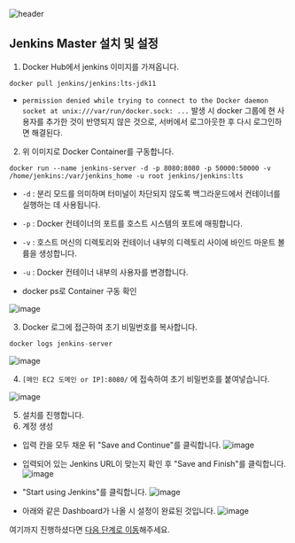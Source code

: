 ![header](https://capsule-render.vercel.app/api?type=waving&color=auto&height=300&section=header&text=Install Jenkins&fontSize=70)

## Jenkins Master 설치 및 설정

1. Docker Hub에서 jenkins 이미지를 가져옵니다.

```
docker pull jenkins/jenkins:lts-jdk11
```

- `permission denied while trying to connect to the Docker daemon socket at unix:///var/run/docker.sock: ...` 발생 시 docker 그룹에 현 사용자를 추가한 것이 반영되지 않은 것으로, 서버에서 로그아웃한 후 다시 로그인하면 해결된다.

2. 위 이미지로 Docker Container를 구동합니다.

```
docker run --name jenkins-server -d -p 8080:8080 -p 50000:50000 -v /home/jenkins:/var/jenkins_home -u root jenkins/jenkins:lts
```

- `-d` : 분리 모드를 의미하며 터미널이 차단되지 않도록 백그라운드에서 컨테이너를 실행하는 데 사용됩니다.
- `-p` : Docker 컨테이너의 포트를 호스트 시스템의 포트에 매핑합니다.
- `-v` : 호스트 머신의 디렉토리와 컨테이너 내부의 디렉토리 사이에 바인드 마운트 볼륨을 생성합니다.
- `-u` : Docker 컨테이너 내부의 사용자를 변경합니다.

- docker ps로 Container 구동 확인

![image](https://user-images.githubusercontent.com/89143804/229354763-0df113e1-a187-41ec-aa6d-003848fb0e20.png)

3. Docker 로그에 접근하여 초기 비밀번호를 복사합니다.

```jsx
docker logs jenkins-server
```

![image](https://user-images.githubusercontent.com/89143804/229354792-7fe8caee-58fa-4eeb-807a-dccb9d10384e.png)

4. `[메인 EC2 도메인 or IP]:8080/` 에 접속하여 초기 비밀번호를 붙여넣습니다.

![image](https://user-images.githubusercontent.com/89143804/229354824-d9a764b7-9407-4039-9b75-fbbd29bdb4fa.png)

5. 설치를 진행합니다.
6. 계정 생성

- 입력 칸을 모두 채운 뒤 "Save and Continue"를 클릭합니다.
  ![image](https://user-images.githubusercontent.com/89143804/229354856-0c89720c-a121-48fe-ab4b-c7a6577e5bd1.png)

- 입력되어 있는 Jenkins URL이 맞는지 확인 후 "Save and Finish"를 클릭합니다.
  ![image](https://user-images.githubusercontent.com/89143804/229354878-cfcb60b3-841f-43fe-b90d-98e9b63080ed.png)

- "Start using Jenkins"를 클릭합니다.
  ![image](https://user-images.githubusercontent.com/89143804/229354897-a5984ef3-786a-4917-ae58-4132d43c882e.png)

- 아래와 같은 Dashboard가 나올 시 설정이 완료된 것입니다.
  ![image](https://user-images.githubusercontent.com/89143804/229354914-183f520d-4cc0-4fee-97a0-03f061d7e618.png)

여기까지 진행하셨다면 [다음 단계로 이동](https://lab.ssafy.com/s08-s-project/S08P21S003/-/blob/develop/porting-manual/4_install_ansible.md)해주세요.
